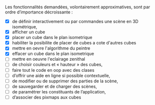 
Les fonctionnalités demandées, volontairement approximatives, sont par ordre 
d’importance décroissante :


- [x] de définir interactivement ou par commandes une scène en 3D isométrique,
- [x] afficher un cube
- [x] placer un cube dans le plan isometrique
- [x] habiliter la posibilite de placer de cubes a cote d'autres cubes
- [x] mettre en oevre l'algorithme du peintre
- [x] effacer un cube dans le plan isometrique
- [ ] mettre en oeuvre l'eclairage zenithal
- [ ] de choisir couleurs et « hauteur » des cubes,
- [ ] faire tout le code en oop avec des clases
- [ ] d’offrir une aide en ligne si possible contextuelle,
- [ ] de modifier ou de supprimer des parties de la scène,
- [ ] de sauvegarder et de charger des scènes,
- [ ] de paramétrer les constituants de l’application,
- [ ] d’associer des pixmaps aux cubes
